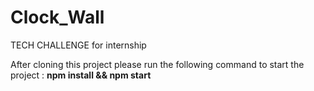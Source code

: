 # Clock_Wall
TECH CHALLENGE for internship

After cloning this project please run the following command to start the project : **npm install && npm start**
